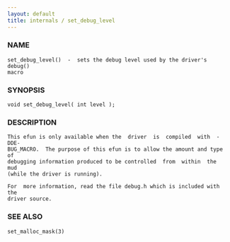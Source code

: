 ```yaml
---
layout: default
title: internals / set_debug_level
---
```


### NAME

    set_debug_level()  -  sets the debug level used by the driver's debug()
    macro


### SYNOPSIS

    void set_debug_level( int level );


### DESCRIPTION

    This efun is only available when the  driver  is  compiled  with  -DDE‐
    BUG_MACRO.  The purpose of this efun is to allow the amount and type of
    debugging information produced to be controlled  from  within  the  mud
    (while the driver is running).

    For  more information, read the file debug.h which is included with the
    driver source.


### SEE ALSO

    set_malloc_mask(3)
